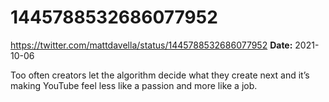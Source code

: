 # 1445788532686077952
https://twitter.com/mattdavella/status/1445788532686077952
**Date:** 2021-10-06

Too often creators let the algorithm decide what they create next and it’s making YouTube feel less like a passion and more like a job.
